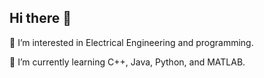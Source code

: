 ## Hi there 👋
🔭 I’m interested in Electrical Engineering and programming. 

🌱 I’m currently learning C++, Java, Python, and MATLAB.

<!--
**mihoi1/mihoi1** is a ✨ _special_ ✨ repository because its `README.md` (this file) appears on your GitHub profile.

Here are some ideas to get you started:

- 🔭 I’m currently working on Electrical Engineering and programming.
- 🌱 I’m currently learning C++, Java, Python, and MATLAB.
- 👯 I’m looking to collaborate on ...
- 🤔 I’m looking for help with ...
- 💬 Ask me about ...
- 📫 How to reach me: ...
- 😄 Pronouns: ...
- ⚡ Fun fact: ...
-->
